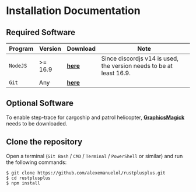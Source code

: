 # Installation Documentation

## Required Software

Program | Version | Download | Note
------- | ------- | -------- | ----
`NodeJS` | >= 16.9 | [**here**](https://nodejs.org/en/download/) | Since discordjs v14 is used, the version needs to be at least 16.9.
`Git` | Any | [**here**](https://git-scm.com/downloads) | &nbsp;

## Optional Software
To enable step-trace for cargoship and patrol helicopter, [**GraphicsMagick**](http://www.graphicsmagick.org/download.html) needs to be downloaded.


## Clone the repository

Open a terminal (`Git Bash` / `CMD` / `Terminal` / `PowerShell` or similar) and run the following commands:

    $ git clone https://github.com/alexemanuelol/rustplusplus.git
    $ cd rustplusplus
    $ npm install
